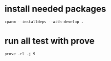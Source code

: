 # install needed packages
    cpanm --installdeps --with-develop .

# run all test with prove
    prove -rl -j 9
